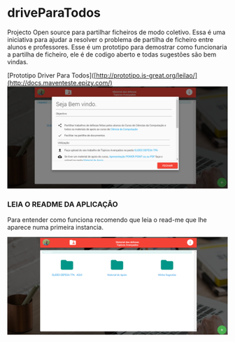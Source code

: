 # driveParaTodos
Projecto Open source para partilhar ficheiros de modo coletivo. Essa é uma iniciativa para ajudar a resolver o problema de partilha de ficheiro entre alunos e professores. Esse é um prototipo para demostrar como funcionaria a partilha de ficheiro, ele é de codigo aberto e todas sugestões são bem vindas.

[Prototipo Driver Para Todos]([http://prototipo.is-great.org/leilao/](http://docs.maventeste.epizy.com/)
<img src="https://github.com/aguinaldomavenda0/driveParaTodos/blob/a6db747acbb0768b5225c5db48ee9a13598e4e6b/folder.PNG"/>

### LEIA O README DA APLICAÇÂO
Para entender como funciona recomendo que leia o read-me que lhe aparece numa primeira instancia.

<img src="https://github.com/aguinaldomavenda0/driveParaTodos/blob/a6db747acbb0768b5225c5db48ee9a13598e4e6b/folder1.PNG"/>
